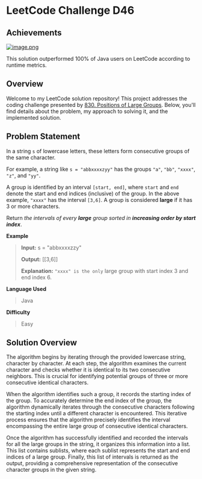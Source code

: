 
# LeetCode Challenge D46
## Achievements
[![image.png](https://i.postimg.cc/Prcv0qxX/image.png)](https://postimg.cc/XpfvC4dm)

This solution outperformed 100% of Java users on LeetCode according to runtime metrics.


## Overview

Welcome to my LeetCode solution repository! This project addresses the coding challenge presented by [830. Positions of Large Groups](https://leetcode.com/problems/positions-of-large-groups/). Below, you'll find details about the problem, my approach to solving it, and the implemented solution.

## Problem Statement
In a string  `s` of lowercase letters, these letters form consecutive groups of the same character.

For example, a string like  `s = "abbxxxxzyy"`  has the groups  `"a"`,  `"bb"`,  `"xxxx"`,  `"z"`, and `"yy"`.

A group is identified by an interval `[start, end]`, where `start` and `end` denote the start and end indices (inclusive) of the group. In the above example, `"xxxx"` has the interval `[3,6]`.
A group is considered **large** if it has 3 or more characters.

Return _the intervals of every  **large**  group sorted in **increasing order by start index**_.

**Example**
>**Input:** s = "abbxxxxzzy"
>
>**Output:** [[3,6]]
>
>**Explanation:** `"xxxx" is the only` large group with start index 3 and end index 6.

**Language Used**
> Java

**Difficulty**
> Easy

## Solution Overview
The algorithm begins by iterating through the provided lowercase string, character by character. At each step, the algorithm examines the current character and checks whether it is identical to its two consecutive neighbors. This is crucial for identifying potential groups of three or more consecutive identical characters.

When the algorithm identifies such a group, it records the starting index of the group. To accurately determine the end index of the group, the algorithm dynamically iterates through the consecutive characters following the starting index until a different character is encountered. This iterative process ensures that the algorithm precisely identifies the interval encompassing the entire large group of consecutive identical characters.

Once the algorithm has successfully identified and recorded the intervals for all the large groups in the string, it organizes this information into a list. This list contains sublists, where each sublist represents the start and end indices of a large group. Finally, this list of intervals is returned as the output, providing a comprehensive representation of the consecutive character groups in the given string.
